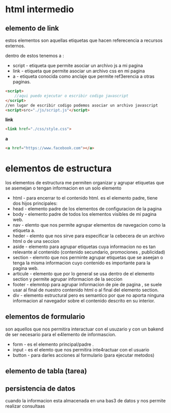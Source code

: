 # html intermedio
## elemento de link

estos elementos son aquellas etiquetas que hacen referecencia a recursos externos.

dentro de estos tenemos a :
- script - etiqueta que permite asociar un archivo js a mi pagina
- link - etiqueta que permite asociar un archivo css en mi pagina
- a - etiqueta conocida como anclaje que permite ref3erencia a otras paginas.
  

``` html
<script>
    //aqui puedo ejecutar o escribir codigo javascript
</script>
//en lugar de escribir codigo podemos asociar un archivo javascript
<script>src="./js/script.js"</script>
```

**link**
```html
<link href="./css/style.css">
```

**a**
```html
<a href="https://www.facebook.com"></a>
```
# elementos de estructura
los elementos de estructura me permiten organizar y agrupar etiquetas que se asemejan o tengan informacion en un solo elemento 
- html - para encerrar to el contenido html. es el elemento padre, tiene dos hijos principales:
- head - elemento padre de los elementos de configuracion de la pagina
- body - elemento padre de todos los elementos visibles de mi pagina web.
- nav - elemto que nos permite agrupar elementos de navegacion como la etiqueta a.
- heder - elemto que nos sirve para especificar la cebecera de un archivo html o de una seccion
- aside - elemento para agrupar etiquetas cuya informacion no es tan relevante al contenido (contenido secundario, promociones , publicidad)
- section - elemnto que nos perminte agrupar etiquetas que se aseejan o tenga la misma informacion cuyo contenido es importante para la pagina web.
- articule - elemento que por lo general se usa dentro de el elemento section y permite agrupar informacion de la seccion
- footer - elemntop para agrupar informacion de pie de pagina , se suele usar al final de nuestro contenido html o al final del elemento section.
- div - elemento estructural pero es semantico por que no aporta ninguna informacion al navegador sobre el contenido descrito en su interior.
 ## elementos de  formulario
 son aquellos que nos permitira interactuar con el usuzario y con un bakend de ser necesario para el e4lemento de informascion.
 - form - es el elemento principal/padre .
 - input - es el elemto que nos permitira inte4ractuar con el usuario
 - button - para darles acciones al formulario (para ejecutar metodos)
 ## elemento de tabla (tarea)
## persistencia de datos
 cuando la informacion esta almacenada en una bas3 de datos y nos permite realizar consultaas